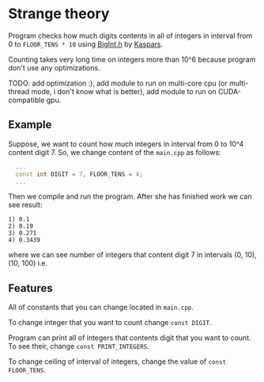 # Strange theory
Program checks how much digits contents in all of integers in interval from 0 to `FLOOR_TENS * 10` using [BigInt.h](https://github.com/kasparsklavins/bigint) by [Kaspars](https://github.com/kasparsklavins).

Counting takes very long time on integers more than 10^6 because program don't use any optimizations.

TODO: add optimization :), add module to run on multi-core cpu (or multi-thread mode, i don't know what is better), add module to run on CUDA-compatible gpu.

## Example
Suppose, we want to count how much integers in interval from 0 to 10^4 content digit 7. So, we change content of the `main.cpp` as follows:
```c++
  ...
  const int DIGIT = 7, FLOOR_TENS = 4;
  ...
```
Then we compile and run the program. After she has finished work we can see result:
```
1) 0.1
2) 0.19
3) 0.271
4) 0.3439
```
where we can see number of integers that content digit 7 in intervals (0, 10), (10, 100) i.e.

## Features
All of constants that you can change located in `main.cpp`.

To change integer that you want to count change `const DIGIT`.

Program can print all of integers that contents digit that you want to count. To see their, change `const PRINT_INTEGERS`.

To change ceiling of interval of integers, change the value of `const FLOOR_TENS`.
